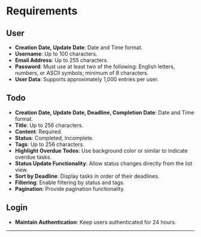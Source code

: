 # Requirements

## User

- **Creation Date, Update Date**: Date and Time format.
- **Username**: Up to 100 characters.
- **Email Address**: Up to 255 characters.
- **Password**: Must use at least two of the following: English letters, numbers, or ASCII symbols; minimum of 8 characters.
- **User Data**: Supports approximately 1,000 entries per user.

## Todo

- **Creation Date, Update Date, Deadline, Completion Date**: Date and Time format.
- **Title**: Up to 256 characters.
- **Content**: Required.
- **Status**: Completed, Incomplete.
- **Tags**: Up to 256 characters.
- **Highlight Overdue Todos**: Use background color or similar to indicate overdue tasks.
- **Status Update Functionality**: Allow status changes directly from the list view.
- **Sort by Deadline**: Display tasks in order of their deadlines.
- **Filtering**: Enable filtering by status and tags.
- **Pagination**: Provide pagination functionality.

## Login

- **Maintain Authentication**: Keep users authenticated for 24 hours.

---

